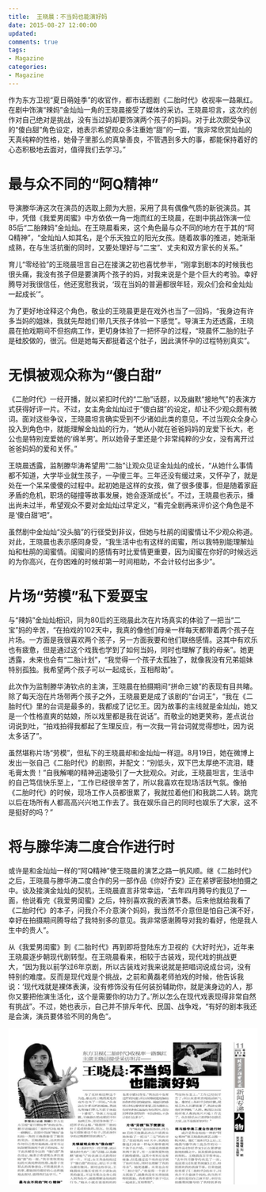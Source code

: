 ```yaml
---
title: 	王晓晨：不当妈也能演好妈
date: 2015-08-27 12:00:00
updated:
comments: true
tags:
- Magazine
categories:
- Magazine
---
```


作为东方卫视“夏日萌娃季”的收官作，都市话题剧《二胎时代》收视率一路飙红。在剧中饰演“辣妈”金灿灿一角的王晓晨接受了媒体的采访。王晓晨坦言，这次的创作对自己绝对是挑战，没有当过妈却要饰演两个孩子的妈妈。对于此次颇受争议的“傻白甜”角色设定，她表示希望观众多注重她“甜”的一面，“我非常欣赏灿灿的天真纯粹的性格，她骨子里那么的真挚善良，不管遇到多大的事，都能保持着好的心态积极地去面对，值得我们去学习。”

<!--more-->

# 最与众不同的“阿Q精神”

导演滕华涛这次在演员的选取上颇为大胆，采用了具有偶像气质的新锐演员。其中，凭借《我爱男闺蜜》中方依依一角一炮而红的王晓晨，在剧中挑战饰演一位85后“二胎辣妈”金灿灿。在王晓晨看来，这个角色最与众不同的地方在于其的“阿Q精神”，“金灿灿人如其名，是个乐天独立的阳光女孩。随着故事的推进，她渐渐成熟，在与生活抗衡的同时，又要处理好与“二宝”、丈夫和双方家长的关系。”

育儿“零经验”的王晓晨坦言自己在接演之初也喜忧参半，“刚拿到剧本的时候我也很头痛，我没有孩子但是要演两个孩子的妈，对我来说是个是个巨大的考验。幸好腾导对我很信任，他还宽慰我说，‘现在当妈的普遍都很年轻，观众们会和金灿灿一起成长’”。

为了更好地诠释这个角色，敬业的王晓晨更是在戏外也当了一回妈，“我身边有许多当妈的姐妹，我就先帮她们带几天孩子体验一下感觉”。导演王为还透露，王晓晨在拍戏期间不但抱病工作，更切身体验了一把怀孕的过程，“晓晨怀二胎的肚子是硅胶做的，很沉。但是她每天都挺着这个肚子，因此演怀孕的过程特别真实”。

# 无惧被观众称为“傻白甜”

《二胎时代》一经开播，就以紧扣时代的“二胎”话题，以及幽默“接地气”的表演方式获得好评一片。不过，女主角金灿灿过于“傻白甜”的设定，却让不少观众颇有微词。面对这些争议，王晓晨坦言确实受到不少诸如此类的意见，不过当观众全身心投入到角色中，就能理解金灿灿的行为，“她从小就在爸爸妈妈的宠爱下长大，老公也是特别宠爱她的‘绵羊男’。所以她骨子里还是个非常纯粹的少女，没有离开过爸爸妈妈的爱和关怀。”

王晓晨透露，监制滕华涛希望用“二胎”让观众见证金灿灿的成长，“从她什么事情都不知道，大学毕业就生孩子，一孕傻三年。三年还没有缓过来，又怀孕了，就是处在一个呆呆傻傻的过程中。起初她是这样的女孩，做了很多傻事，但是随着家庭矛盾的危机，职场的碰撞等故事发展，她会逐渐成长”。不过，王晓晨也表示，播出尚未过半，希望观众不要对金灿灿过早定义，“看完全剧再来评价这个角色是不是‘傻白甜’吧”。

虽然剧中金灿灿“没头脑”的行径受到非议，但她与杜鹃的闺蜜情让不少观众称道。对此，王晓晨也表示感同身受，“我生活中也有这样的闺蜜，所以我特别能理解灿灿和杜鹃的闺蜜情。闺蜜间的感情有时比爱情更重要，因为闺蜜在你好的时候远远的为你高兴，在你困难的时候却第一时间相助，不会计较付出多少”。

# 片场“劳模”私下爱耍宝

与“辣妈”金灿灿相识，同为80后的王晓晨此次在片场真实的体验了一把当“二宝”妈的辛苦，“在拍戏的102天中，我真的像他们母亲一样每天都带着两个孩子在片场。一方面是我很喜欢两个孩子，另一方面我要和他们联络感情。这其中有欢乐也有疲惫，但是通过这个戏我也学到了如何当妈，同时也理解了我的母亲”。她更透露，未来也会有“二胎计划”，“我觉得一个孩子太孤独了，就像我没有兄弟姐妹特别孤独。我希望两个孩子可以一起成长，互相帮助”。

此次作为监制滕华涛钦点的主演，王晓晨在拍摄期间“拼命三娘”的表现有目共睹。除了每天泡在片场带两个孩子之外，王晓晨更是成了该剧的“台词王”，“我在《二胎时代》里的台词是最多的，我都成了记忆王。因为故事的主线就是金灿灿，她又是一个性格直爽的姑娘，所以戏里都是我在说话”。而敬业的她更笑称，差点说台词说到吐，“拍戏拍得我都起了生理反应，有一次我一背台词就觉得想吐，因为说太多话了”。

虽然堪称片场“劳模”，但私下的王晓晨却和金灿灿一样逗。8月19日，她在微博上发出一张自己《二胎时代》的剧照，并配文：“别低头，双下巴太厚绝不流泪，睫毛膏太贵！”自我解嘲的精神迅速吸引了一大批观众。对此，王晓晨坦言，生活中的自己笃信快乐至上，“工作已经很辛苦了，所以我喜欢在现场活跃气氛。像拍《二胎时代》的时候，现场工作人员都很累了，我就拉着他们和我跳二人转。跳完以后在场所有人都高高兴兴地工作去了。我在娱乐自己的同时也娱乐了大家，这不是挺好的吗？”

# 将与滕华涛二度合作进行时

或许是和金灿灿一样的“阿Q精神”使王晓晨的演艺之路一帆风顺。继《二胎时代》之后，王晓晨与滕华涛二度合作的另一部作品《你好乔安》正在紧锣密鼓地拍摄之中。谈及接演金灿灿的契机，王晓晨直言非常幸运，“去年四月腾导约我见了一面，他说看完《我爱男闺蜜》之后，特别喜欢我的表演节奏。后来他就给我看了《二胎时代》的本子，问我介不介意演个妈妈，我当然不介意但是怕自己演不好，幸好在拍摄期间腾导给了我特别多的意见。我非常感谢腾导对我的看好，他是我人生中的贵人”。

从《我爱男闺蜜》到《二胎时代》再到即将登陆东方卫视的《大好时光》，近年来王晓晨逐步朝现代剧转型。在王晓晨看来，相较于古装戏，现代戏的挑战更大，“因为我以前学过6年京剧，所以古装戏对我来说就是把唱词说成台词，没有特别的难度。反而是现代戏是个挑战，之前和黄磊老师拍戏的时候，他告诉我说：‘现代戏就是裸体表演，没有修饰没有任何装扮辅助你，就是演身边的人，那你又要把他演生活化，这个是需要你的功力了。’所以怎么在现代戏表现得非常自然有挑战”。不过，她也表示，自己并不排斥年代、民国、战争戏，“有好的剧本我还是会演，演员要体验不同的角色”。


<!--more-->

![](/img/magazine/010/012-001.jpeg)
